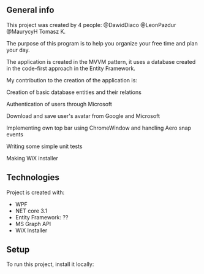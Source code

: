 ## General info
This project was created by 4 people:
@DawidDiaco
@LeonPazdur
@MaurycyH
Tomasz K.

The purpose of this program is to help you organize your free time and plan your day.


The application is created in the MVVM pattern, it uses a database created in the code-first approach in the Entity Framework.

My contribution to the creation of the application is:

Creation of basic database entities and their relations

Authentication of users through Microsoft

Download and save user's avatar from Google and Microsoft

Implementing own top bar using ChromeWindow and handling Aero snap events

Writing some simple unit tests

Making WiX installer
	
## Technologies
Project is created with:
* WPF
* NET core 3.1
* Entity Framework: ??
* MS Graph API
* WiX Installer
	
## Setup
To run this project, install it locally:

```

```
